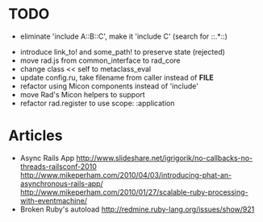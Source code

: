 # TODO

- eliminate 'include A::B::C', make it 'include C' (search for ::.*::)


+ introduce link_to! and some_path! to preserve state (rejected)
+ move rad.js from common_interface to rad_core
+ change class << self to metaclass_eval
+ update config.ru, take filename from caller instead of __FILE__
+ refactor using Micon components instead of 'include'
+ move Rad's Micon helpers to support
+ refactor rad.register to use scope: :application

# Articles
- Async Rails App http://www.slideshare.net/igrigorik/no-callbacks-no-threads-railsconf-2010 http://www.mikeperham.com/2010/04/03/introducing-phat-an-asynchronous-rails-app/ http://www.mikeperham.com/2010/01/27/scalable-ruby-processing-with-eventmachine/
- Broken Ruby's autoload http://redmine.ruby-lang.org/issues/show/921